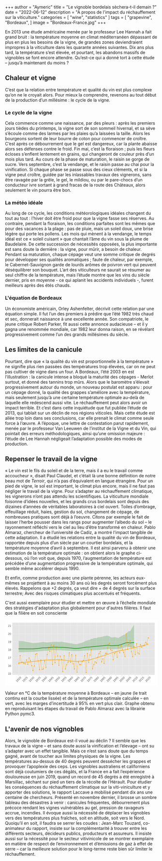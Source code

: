 +++
author = "Aymeric"
title = "Le vignoble bordelais sèchera-t-il demain ?"
date = "2022-06-12"
description = "A propos de l'impact du réchauffement sur la viticulture."
categories = [
    "wine",
    "statistics"
]
tags = [
    "grapevine",
    "Bordeaux",
]
image = "Bordeaux-France.jpg"
+++

En 2013 une étude américaine menée par le professeur Lee Hannah a fait grand bruit : la température moyenne en climat méditerranéen dépassant de plus en plus les besoins de la vigne, de grandes zones deviendraient impropres à la viticulture dans les quarante années suivantes. Dix ans plus tard, la température s’est élevée, et pourtant, les abandons massifs de vignobles se font encore attendre. Qu’est-ce qui a donné tort à cette étude – jusqu’à maintenant du moins ?

## Chaleur et vigne

C’est que la relation entre température et qualité du vin est plus complexe qu’on ne le croyait alors. Pour mieux la comprendre, revenons au tout début de la production d’un millésime : le cycle de la vigne.

### Le cycle de la vigne

Cela commence comme une naissance, par des pleurs : après les premiers jours tièdes du printemps, la vigne sort de son sommeil hivernal, et sa sève s’écoule comme des larmes par les plaies qu’a laissées la taille. Alors les bourgeons sortent de leur bourre de coton pour commencer de croître. C’est après ce débourrement que le gel est dangereux, car la plante abaisse alors ses défenses contre le froid. Fin mai, c’est la floraison ; puis les fleurs écloses s’enflent lentement en grains, qui changeront de couleur près d’un mois plus tard. Au cours de la phase de maturation, le raisin se gorge de sucre. Vers septembre, c’est la vendange, et le raisin passe au chai pour la vinification. Si chaque phase se passe sous des cieux cléments, et si la vigne peut croître, guidée par les inlassables travaux des vignerons, sans être ravagée par la grêle, le gel, le mildiou, ou par le pare-chocs d’un conducteur ivre sortant à grand fracas de la route des Châteaux, alors seulement le vin pourra être bon.

### La météo idéale

Au long de ce cycle, les conditions météorologiques idéales changent du tout au tout : l’hiver doit être froid pour que la vigne fasse ses réserves. Au contraire, pendant la floraison, les conditions parfaites sont les mêmes que pour des vacances à la plage : pas de pluie, mais un soleil doux, une brise légère qui porte les pollens. Les mois qui mènent à la vendange, le temps idéal est ce « soleil cuisant » que chantait l’âme du vin sous la plume de Baudelaire.
De cette succession de nécessités opposées, la plus importante est sans doute la dernière : la vigne, pour mûrir, a besoin de chaleur. Pendant sa maturation, chaque cépage veut une somme critique de degrés pour développer ses qualités aromatiques ; faute de chaleur, par exemple, le Cabernet-Sauvignon garde de lourds arômes de poivron vert qui peuvent déséquilibrer son bouquet. L’art des viticulteurs ne saurait se résumer au seul chiffre de la température, mais l’étude montre que les vins du siècle dernier, pris en moyenne - ce qui aplanit les accidents individuels -, furent meilleurs après des étés chauds.

### L'équation de Bordeaux

Un économiste américain, Orley Ashenfelter, décrivit cette relation par une équation simple. Il fut l’un des premiers à prédire que l’été 1982 très chaud et sec, donnerait naissance à une excellente année. Son compatriote, le jeune critique Robert Parker, fit aussi cette annonce audacieuse – et il y gagna une renommée mondiale, car 1982 leur donna raison, en se révélant progressivement comme l’un des grands millésimes du siècle. 

## Les limites de la canicule

Pourtant, dire que « la qualité du vin est proportionnelle à la température » ne signifie plus rien passées des températures trop élevées, car on ne peut pas cultiver de vigne dans un four. A Bordeaux, l’été 2003 en est l’illustration : la canicule intense a bloqué la maturité des cépages - Merlot surtout, et donné des tannins trop mûrs.
Alors que le baromètre s’élevait progressivement autour du monde, un nouveau postulat est apparu : pour un cépage donné, la qualité des grappes s’améliore avec la température, mais seulement jusqu’à une certaine température optimale au-delà de laquelle elle redescend aussi vite. Le réchauffement peut alors avoir un impact terrible. Et c’est dans cette inquiétude que fut publiée l’étude de 2013, qui tablait sur un déclin de nos régions viticoles. Mais cette étude est allée trop loin dans ses conclusions, car elle prenait le climat comme seule force à l’œuvre. A l’époque, une lettre de contestation parut rapidement, menée par le professeur Van Leeuwen de l’institut de la Vigne et du Vin, qui pointait des erreurs méthodologiques, ainsi qu’une omission majeure : l’étude de Lee Hannah négligeait l’adaptation possible des modes de production.

## Repenser le travail de la vigne

« Le vin est le fils du soleil et de la terre, mais il a eu le travail comme accoucheur », disait Paul Claudel, et c’était là une bonne définition de notre beau mot de _Terroir_, qui n’a pas d’équivalent en langue étrangère. Pour un pied de vigne, le sol est important, le climat plus encore, mais il ne faut pas négliger le travail de la vigne. Pour s’adapter au réchauffement climatique, les vignerons n’ont pas attendu les scientifiques. La viticulture mondiale foisonne d’idées nouvelles, et les grands crus bordelais sont depuis des dizaines d’années de véritables laboratoires à ciel ouvert. Toiles d’ombrage, effeuillage réduit, haies, gestion du sol, changement de cépage, de nombreuses pratiques sont déjà à l’oeuvre. Citons par exemple le fait de laisser l’herbe pousser dans les rangs pour augmenter l’albedo du sol – le rayonnement réfléchi vers le ciel au lieu d’être transformé en chaleur.
Pablo Almaraz, chercheur de l’université de Cadiz, a montré l’impact tangible de cette adaptation. Il a étudié les relations entre la qualité du vin de Bordeaux, rapportée depuis plus d’un siècle par un courtier bordelais, et la température moyenne d’avril à septembre. Il est ainsi parvenu à obtenir une estimation de la température optimale : on obtient alors le graphe ci-dessous, où l’on voit que, depuis 1970, l’augmentation de température est précédée d’une augmentation progressive de la température optimale, qui semble même accélérer depuis 1990.

Et enfin, comme production avec une plante pérenne, les acteurs eux-mêmes se projettent à au moins 30 ans où les degrés seront forcément plus élevés. Rappelons que +2 degrés, ça veut dire + de 4 degrés sur la surface terrestre; Avec des risques climatiques plus accentués et fréquents.

C'est aussi  exemplaire pour étudier et  mettre en œuvre à l’échelle mondiale des stratégies d'adaptation plus globalement pour d'autres filières. Il faut que la filière en soit consciente

![almaraz](Almaraz.png)


Valeur en °C de la température moyenne à Bordeaux – en jaune (le trait continu est la courbe lissée) et de la température optimale calculée – en vert, avec les marges d’incertitude à 95% en vert plus clair. Graphe obtenu en reproduisant les étapes du travail de Pablo Almaraz avec la librairie Python pymc3.

## L'avenir de nos vignobles

Alors, le vignoble de Bordeaux est-il voué au déclin ? Il semble que les travaux de la vigne – et sans doute aussi la vinification et l’élevage – ont su s’adapter avec un effet tangible. Mais ce n’est sans doute que du temps gagné, avant de toucher aux limites physiques de la vigne. Les températures au-dessus de 40 degrés peuvent dessécher les grappes et provoquer l’apoplexie des ceps. Les vignobles australiens et californiens sont déjà coutumiers de ces dégâts, et la France en a fait l’expérience douloureuse en juin 2019, quand un record de 45 degrés a été enregistré à Marsillac, séchant sur pied un tiers de la récolte de l’Hérault.
Pour étudier les conséquences du réchauffement climatique sur la viti-viniculture et y apporter des solutions, le rapport Laccave a mobilisé pendant dix ans une centaine de chercheurs. Présenté en novembre dernier, il brosse un sombre tableau des désastres à venir : canicules fréquentes, débourrement plus précoce rendant les vignes vulnérables au gel, pression de ravageurs accrue, incendies. Il évoque aussi la nécessité de déplacer les vignobles vers des températures plus fraîches, soit en altitude, soit vers le Nord. Quoiqu’il en soit, il faudra se serrer les coudes : Jean-Marc Touzard, co-animateur du rapport, insiste sur la complémentarité à trouver entre les différents secteurs, décideurs publics, producteurs et assureurs. Il insiste aussi sur la nécessité pour le secteur vitivinicole de se montrer exemplaire en matière de respect de l’environnement et d’émissions de gaz à effet de serre – car la meilleure solution pour le long-terme reste bien sûr limiter le réchauffement.
